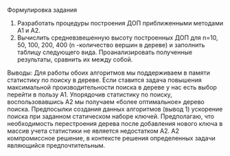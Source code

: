 Формулировка задания
1. Разработать процедуры построения ДОП приближенными методами А1 и А2.
2. Вычислить средневзвешенную высоту построенных ДОП для n=10, 50, 100, 200, 400 (n -количество вершин в дереве) и заполнить таблицу следующего вида. Проанализировать полученные результаты, сравнить их между собой.

Выводы:
Для работы обоих алгоритмов мы поддерживаем  в памяти статистику по поиску в дереве.
Если ставится задача повышения максимальной производительности поиска в дереве у нас есть выбор перейти в пользу А1.
Упорядочив статистику по поиску, воспользовавшись А2 мы получаем «более оптимальное» дерево поиска.
Предпосылки создания данных алгоритмов (вывод 1) ускорение поиска при заданном статическом наборе ключей. 
Предполагаю, что необходимость перестроения дерева после добавления нового ключа в массив учета статистики не является недостатком А2. А2 компромиссное решение, в контексте решения определенных задачи являющийся предпочтительным.
